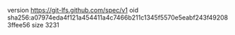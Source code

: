 version https://git-lfs.github.com/spec/v1
oid sha256:a07974eda4f121a454411a4c7466b211c1345f5570e5eabf243f492083ffee56
size 3231
